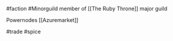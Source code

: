 #faction #Minorguild
member of [[The Ruby Throne]] major guild

Powernodes
[[Azuremarket]]

#trade
#spice